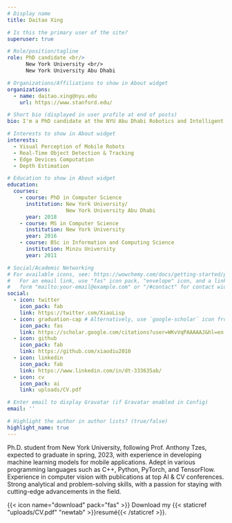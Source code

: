 ```yaml
---
# Display name
title: Daitao Xing

# Is this the primary user of the site?
superuser: true

# Role/position/tagline
role: PhD candidate <br/>
      New York University <br/>
      New York University Abu Dhabi

# Organizations/Affiliations to show in About widget
organizations:
  - name: daitao.xing@nyu.edu
    url: https://www.stanford.edu/

# Short bio (displayed in user profile at end of posts)
bio: I'm a PhD candidate at the NYU Abu Dhabi Robotics and Intelligent Systems Control Lab, advised by Prof. Anthony Tzes. My research interests heavily lie at the intersection of computer vision and Unmanned Aerial Vehicle (UAV) applications. I'm currently dedicated to designing advanced deep learning algorithms for real-time visual detection & tracking system, with a primary application on drone and general object tracking, environment perception.

# Interests to show in About widget
interests:
  - Visual Perception of Mobile Robots 
  - Real-Time Object Detection & Tracking
  - Edge Devices Computation
  - Depth Estimation

# Education to show in About widget
education:
  courses:
    - course: PhD in Computer Science
      institution: New York University/
                   New York University Abu Dhabi
      year: 2018
    - course: MS in Computer Science
      institution: New York University
      year: 2016
    - course: BSc in Information and Computing Science
      institution: Minzu University 
      year: 2011

# Social/Academic Networking
# For available icons, see: https://wowchemy.com/docs/getting-started/page-builder/#icons
#   For an email link, use "fas" icon pack, "envelope" icon, and a link in the
#   form "mailto:your-email@example.com" or "/#contact" for contact widget.
social:
  - icon: twitter
    icon_pack: fab
    link: https://twitter.com/XiaoLisp
  - icon: graduation-cap # Alternatively, use `google-scholar` icon from `ai` icon pack
    icon_pack: fas
    link: https://scholar.google.com/citations?user=WKvVqPAAAAAJ&hl=en
  - icon: github
    icon_pack: fab
    link: https://github.com/xiaodiu2010
  - icon: linkedin
    icon_pack: fab
    link: https://www.linkedin.com/in/dt-333635ab/
  - icon: cv
    icon_pack: ai
    link: uploads/CV.pdf

# Enter email to display Gravatar (if Gravatar enabled in Config)
email: ''

# Highlight the author in author lists? (true/false)
highlight_name: true
---
```


Ph.D. student from New York University, following Prof. Anthony Tzes, expected to graduate in spring, 2023, with experience in developing machine learning models for mobile applications. Adept in various programming languages such as C++, Python, PyTorch, and TensorFlow. Experience in computer vision with publications at top AI & CV conferences. Strong analytical and problem-solving skills, with a passion for staying with cutting-edge advancements in the field.

{{< icon name="download" pack="fas" >}} Download my {{< staticref "uploads/CV.pdf" "newtab" >}}resumé{{< /staticref >}}.
